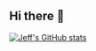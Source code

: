 ## Hi there 👋

<!--
**Jeff-Rowell/Jeff-Rowell** is a ✨ _special_ ✨ repository because its `README.md` (this file) appears on your GitHub profile.

Here are some ideas to get you started:

- 🔭 I’m currently working on ...
- 🌱 I’m currently learning ...
- 👯 I’m looking to collaborate on ...
- 🤔 I’m looking for help with ...
- 💬 Ask me about ...
- 📫 How to reach me: ...
- 😄 Pronouns: ...
- ⚡ Fun fact: ...
-->
[![Jeff's GitHub stats](https://github-readme-stats.vercel.app/api?username=Jeff-Rowell&hide=issues&show=prs_merged,prs_merged_percentage&show_icons=true&theme=tokyonight)](https://github.com/anuraghazra/github-readme-stats)
